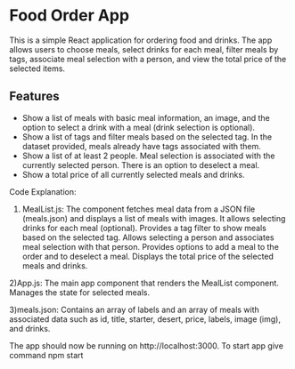 # Food Order App

This is a simple React application for ordering food and drinks. The app allows users to choose meals, select drinks for each meal, filter meals by tags, associate meal selection with a person, and view the total price of the selected items.

## Features

- Show a list of meals with basic meal information, an image, and the option to select a drink with a meal (drink selection is optional).
- Show a list of tags and filter meals based on the selected tag. In the dataset provided, meals already have tags associated with them.
- Show a list of at least 2 people. Meal selection is associated with the currently selected person. There is an option to deselect a meal.
- Show a total price of all currently selected meals and drinks.

Code Explanation:

1) MealList.js:
The component fetches meal data from a JSON file (meals.json) and displays a list of meals with images.
It allows selecting drinks for each meal (optional).
Provides a tag filter to show meals based on the selected tag.
Allows selecting a person and associates meal selection with that person.
Provides options to add a meal to the order and to deselect a meal.
Displays the total price of the selected meals and drinks.

2)App.js:
The main app component that renders the MealList component.
Manages the state for selected meals.

3)meals.json:
Contains an array of labels and an array of meals with associated data such as id, title, starter, desert, price, labels, image (img), and drinks.

The app should now be running on http://localhost:3000.
To start app give command npm start
